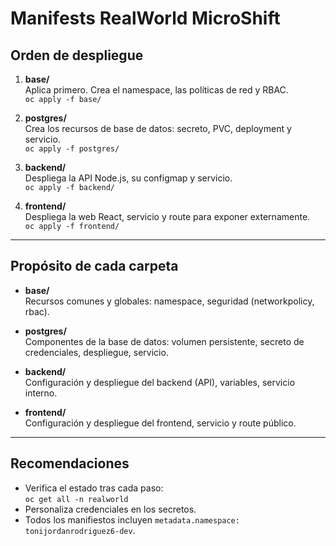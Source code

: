 # Manifests RealWorld MicroShift

## Orden de despliegue

1. **base/**  
   Aplica primero. Crea el namespace, las políticas de red y RBAC.  
   `oc apply -f base/`

2. **postgres/**  
   Crea los recursos de base de datos: secreto, PVC, deployment y servicio.  
   `oc apply -f postgres/`

3. **backend/**  
   Despliega la API Node.js, su configmap y servicio.  
   `oc apply -f backend/`

4. **frontend/**  
   Despliega la web React, servicio y route para exponer externamente.  
   `oc apply -f frontend/`

---

## Propósito de cada carpeta

- **base/**  
  Recursos comunes y globales: namespace, seguridad (networkpolicy, rbac).

- **postgres/**  
  Componentes de la base de datos: volumen persistente, secreto de credenciales, despliegue, servicio.

- **backend/**  
  Configuración y despliegue del backend (API), variables, servicio interno.

- **frontend/**  
  Configuración y despliegue del frontend, servicio y route público.

---

## Recomendaciones

- Verifica el estado tras cada paso:  
  `oc get all -n realworld`
- Personaliza credenciales en los secretos.
- Todos los manifiestos incluyen `metadata.namespace: tonijordanrodriguez6-dev`.
